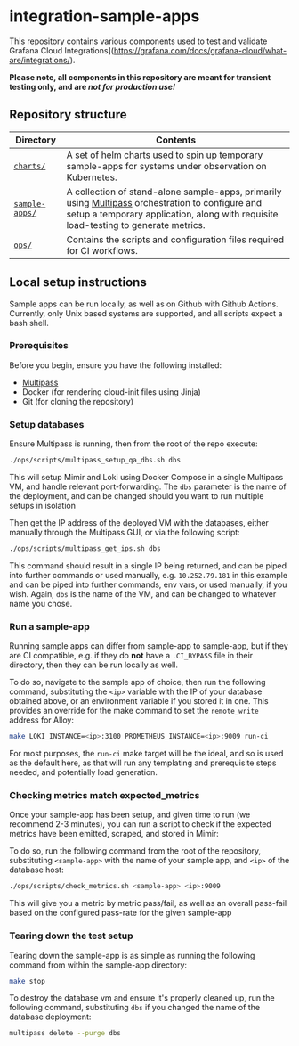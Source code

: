 # integration-sample-apps

This repository contains various components used to test and validate Grafana Cloud Integrations](https://grafana.com/docs/grafana-cloud/what-are/integrations/).

**Please note, all components in this repository are meant for transient testing only, and are _not for production use!_**

## Repository structure
| Directory             | Contents          |
|-----------------------|-------------------|
|[`charts/`](charts/) | A set of helm charts used to spin up temporary sample-apps for systems under observation on Kubernetes. |
|[`sample-apps/`](sample-apps/) | A collection of stand-alone sample-apps, primarily using [Multipass](https://multipass.run/) orchestration to configure and setup a temporary application, along with requisite load-testing to generate metrics. |
|[`ops/`](ops/) | Contains the scripts and configuration files required for CI workflows. |


## Local setup instructions
Sample apps can be run locally, as well as on Github with Github Actions.
Currently, only Unix based systems are supported, and all scripts expect a bash shell.

### Prerequisites

Before you begin, ensure you have the following installed:

- [Multipass](https://multipass.run/)
- Docker (for rendering cloud-init files using Jinja)
- Git (for cloning the repository)

### Setup databases

Ensure Multipass is running, then from the root of the repo execute:
```sh 
./ops/scripts/multipass_setup_qa_dbs.sh dbs
```

This will setup Mimir and Loki using Docker Compose in a single Multipass VM, and handle relevant port-forwarding. The `dbs` parameter is the name of the deployment, and can be changed should you want to run multiple setups in isolation

Then get the IP address of the deployed VM with the databases, either manually through the Multipass GUI, or via the following script:

```sh
./ops/scripts/multipass_get_ips.sh dbs
``` 
This command should result in a single IP being returned, and can be piped into further commands or used manually, e.g. `10.252.79.181` in this example and can be piped into further commands, env vars, or used manually, if you wish. Again, `dbs` is the name of the VM, and can be changed to whatever name you chose.

### Run a sample-app
Running sample apps can differ from sample-app to sample-app, but if they are CI compatible, e.g. if they do **not** have a `.CI_BYPASS` file in their directory, then they can be run locally as well.

To do so, navigate to the sample app of choice, then run the following command, substituting the `<ip>` variable with the IP of your database obtained above, or an environment variable if you stored it in one. 
This provides an override for the make command to set the `remote_write` address for Alloy:

```sh
make LOKI_INSTANCE=<ip>:3100 PROMETHEUS_INSTANCE=<ip>:9009 run-ci
```

For most purposes, the `run-ci` make target will be the ideal, and so is used as the default here, as that will run any templating and prerequisite steps needed, and potentially load generation.

### Checking metrics match expected_metrics

Once your sample-app has been setup, and given time to run (we recommend 2-3 minutes), you can run a script to check if the expected metrics have been emitted, scraped, and stored in Mimir:

To do so, run the following command from the root of the repository, substituting `<sample-app>` with the name of your sample app, and `<ip>` of the database host:
```sh
./ops/scripts/check_metrics.sh <sample-app> <ip>:9009
```

This will give you a metric by metric pass/fail, as well as an overall pass-fail based on the configured pass-rate for the given sample-app

### Tearing down the test setup

Tearing down the sample-app is as simple as running the following command from within the sample-app directory:
```sh
make stop
```

To destroy the database vm and ensure it's properly cleaned up, run the following command, substituting `dbs` if you changed the name of the database deployment:
```sh
multipass delete --purge dbs
```
